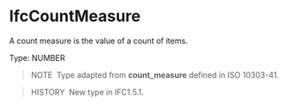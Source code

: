 IfcCountMeasure
===============

A count measure is the value of a count of items.

Type: NUMBER

> NOTE&nbsp; Type adapted from **count_measure** defined in ISO 10303-41.

> HISTORY&nbsp; New type in IFC1.5.1.
